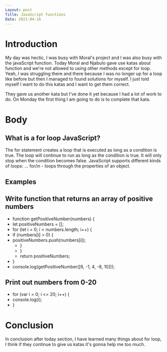 ```yaml
---
Layout: post
Title: JavaScript functions
Date: 2021-04-16
---
```


# Introduction

My day was hectic, I was busy with Moral's project and I was also busy with the javaScript function. Today Moral and Njabulo gave use katas about function and we're not allowed to using other methods except for loop. Yeah, I was struggling there and there because I was no longer up for a loop like before but then I managed to found solutions for myself.
I just told myself I want to do this katas and I want to get them correct.

They gave us another kata but I've done it yet because I had a lot of work to do. On Monday the first thing I am going to do is to complete that kata.

# Body

## What is a for loop JavaScript?

The for statement creates a loop that is executed as long as a condition is true. The loop will continue to run as long as the condition is true. It will only stop when the condition becomes false. JavaScript supports different kinds of loops: ... for/in - loops through the properties of an object.

## Examples

## Write function that returns an array of positive numbers

- function getPositiveNumber(numbers) {
- let positiveNumbers = [];
- for (let i = 0; i < numbers.length; i++) {
- if (numbers[i] > 0) {
- positiveNumbers.push(numbers[i]);
  - }
  - }
  - return positiveNumbers;
- }
- console.log(getPositiveNumber([6, -1, 4, -8, 10]));

## Print out numbers from 0-20

- for (var i = 0; i <= 20; i++) {
- console.log(i);
- }

# Conclusion

In conclusion after today section, I have learned many things about for loop, I think if they continue to give us katas it's gonna help me too much.
